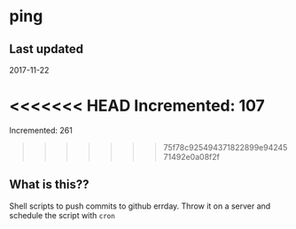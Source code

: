 # ping

## Last updated
2017-11-22

<<<<<<< HEAD
Incremented: 107
=======
Incremented: 261
>>>>>>> 75f78c925494371822899e9424571492e0a08f2f

## What is this?? 
Shell scripts to push commits to github errday. Throw it on a server and schedule the script with `cron`
